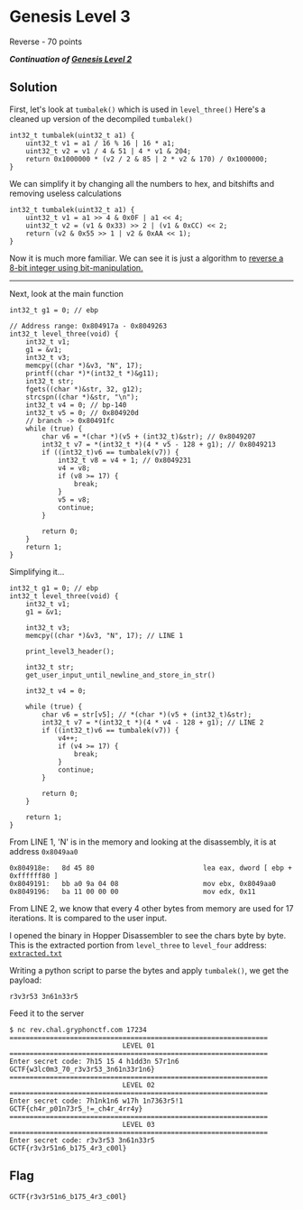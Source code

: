 # Genesis Level 3
Reverse - 70 points

***Continuation of [Genesis Level 2](../Genesis_Level_2)***

## Solution

First, let's look at `tumbalek()` which is used in `level_three()`
Here's a cleaned up version of the decompiled `tumbalek()`

    int32_t tumbalek(uint32_t a1) {
        uint32_t v1 = a1 / 16 % 16 | 16 * a1;
        uint32_t v2 = v1 / 4 & 51 | 4 * v1 & 204;
        return 0x1000000 * (v2 / 2 & 85 | 2 * v2 & 170) / 0x1000000;
    }

We can simplify it by changing all the numbers to hex, and bitshifts and removing useless calculations

    int32_t tumbalek(uint32_t a1) {
        uint32_t v1 = a1 >> 4 & 0x0F | a1 << 4;
        uint32_t v2 = (v1 & 0x33) >> 2 | (v1 & 0xCC) << 2;
        return (v2 & 0x55 >> 1 | v2 & 0xAA << 1);
    }

Now it is much more familiar. We can see it is just a algorithm to [reverse a 8-bit integer using bit-manipulation.](https://stackoverflow.com/a/2602885)

---
Next, look at the main function

    int32_t g1 = 0; // ebp

    // Address range: 0x804917a - 0x8049263
    int32_t level_three(void) {
        int32_t v1;
        g1 = &v1;
        int32_t v3;
        memcpy((char *)&v3, "N", 17);
        printf((char *)*(int32_t *)&g11);
        int32_t str;
        fgets((char *)&str, 32, g12);
        strcspn((char *)&str, "\n");
        int32_t v4 = 0; // bp-140
        int32_t v5 = 0; // 0x804920d
        // branch -> 0x80491fc
        while (true) {
            char v6 = *(char *)(v5 + (int32_t)&str); // 0x8049207
            int32_t v7 = *(int32_t *)(4 * v5 - 128 + g1); // 0x8049213
            if ((int32_t)v6 == tumbalek(v7)) {
                int32_t v8 = v4 + 1; // 0x8049231
                v4 = v8;
                if (v8 >= 17) {
                    break;
                }
                v5 = v8;
                continue;
            }
            
            return 0;
        }
        return 1;
    }


Simplifying it...

    int32_t g1 = 0; // ebp
    int32_t level_three(void) {
        int32_t v1;
        g1 = &v1;

        int32_t v3;
        memcpy((char *)&v3, "N", 17); // LINE 1

        print_level3_header();

        int32_t str;
        get_user_input_until_newline_and_store_in_str()

        int32_t v4 = 0;

        while (true) {
            char v6 = str[v5]; // *(char *)(v5 + (int32_t)&str);
            int32_t v7 = *(int32_t *)(4 * v4 - 128 + g1); // LINE 2
            if ((int32_t)v6 == tumbalek(v7)) {
                v4++;
                if (v4 >= 17) {
                    break;
                }
                continue;
            }
            
            return 0;
        }
        
        return 1;
    }

From LINE 1, 'N' is in the memory and looking at the disassembly, it is at address `0x8049aa0`

    0x804918e:   8d 45 80                           lea eax, dword [ ebp + 0xffffff80 ]
    0x8049191:   bb a0 9a 04 08                     mov ebx, 0x8049aa0
    0x8049196:   ba 11 00 00 00                     mov edx, 0x11

From LINE 2, we know that every 4 other bytes from memory are used for 17 iterations.
It is compared to the user input.

I opened the binary in Hopper Disassembler to see the chars byte by byte. This is the extracted portion from `level_three` to `level_four` address: [`extracted.txt`](extracted.txt)

Writing a python script to parse the bytes and apply `tumbalek()`, we get the payload:

    r3v3r53 3n61n33r5

Feed it to the server


    $ nc rev.chal.gryphonctf.com 17234
    ================================================================
                                LEVEL 01                              
    ================================================================
    Enter secret code: 7h15 15 4 h1dd3n 57r1n6
    GCTF{w3lc0m3_70_r3v3r53_3n61n33r1n6}
    ================================================================
                                LEVEL 02                              
    ================================================================
    Enter secret code: 7h1nk1n6 w17h 1n7363r5!1
    GCTF{ch4r_p01n73r5_!=_ch4r_4rr4y}
    ================================================================
                                LEVEL 03                              
    ================================================================
    Enter secret code: r3v3r53 3n61n33r5
    GCTF{r3v3r51n6_b175_4r3_c00l}

## Flag
`GCTF{r3v3r51n6_b175_4r3_c00l}`
